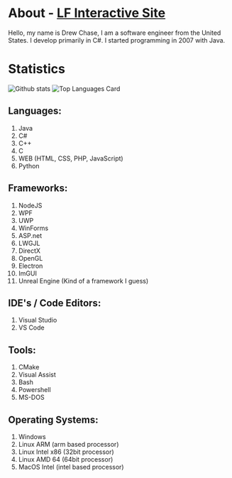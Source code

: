 # About - [LF Interactive Site](https://lfinteractive.net)
Hello, my name is Drew Chase, I am a software engineer from the United States.  I develop primarily in C#.  I started programming in 2007 with Java.


# Statistics
![Github stats](https://github-readme-stats.vercel.app/api?username=dcmanproductions&theme=radical&show_icons=true&count_private=true&include_all_commits=true) 
![Top Languages Card](https://github-readme-stats.vercel.app/api/top-langs/?username=dcmanproductions&layout=compact)

## Languages:
1) Java
2) C#
3) C++
4) C
5) WEB (HTML, CSS, PHP, JavaScript)
6) Python

## Frameworks:
1) NodeJS
2) WPF
3) UWP
4) WinForms
5) ASP.net
6) LWGJL
7) DirectX
8) OpenGL
9) Electron
10) ImGUI
11) Unreal Engine (Kind of a framework I guess)

## IDE's / Code Editors:
1) Visual Studio
2) VS Code

## Tools:
1) CMake
2) Visual Assist
3) Bash
4) Powershell
5) MS-DOS

## Operating Systems:
1) Windows
2) Linux ARM (arm based processor)
3) Linux Intel x86 (32bit processor)
4) Linux AMD 64 (64bit processor)
5) MacOS Intel (intel based processor)
